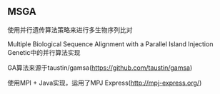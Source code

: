 **MSGA**
-----

使用并行遗传算法策略来进行多生物序列比对

Multiple Biological Sequence Alignment with a Parallel Island Injection Genetic中的并行算法实现

GA算法来源于taustin/gamsa(https://github.com/taustin/gamsa)

使用MPI + Java实现，运用了MPJ Express(http://mpj-express.org/)
